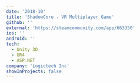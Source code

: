 ```yaml
---
date: '2018-10'
title: 'ShadowCore - VR Multiplayer Game'
github: ''
external: 'https://steamcommunity.com/app/663350'
ios: ''
android: ''
tech:
  - Unity 3D
  - UR4
  - ASP.NET
company: 'Logictech Inc'
showInProjects: false
---
```


